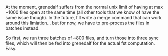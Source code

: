 At the moment, grenedalf suffers from the normal unix limit of having at max ~1000 files open at the same time
(all other tools that we know of have the same issue though). In the future, I'll write a merge command
that can work around this limiation... but for now, we have to pre-process the files in batches instead.

So first, we run three batches of ~800 files, and turn those into three sync files, which will then be fed
into grenedalf for the actual fst computation. Easy.

